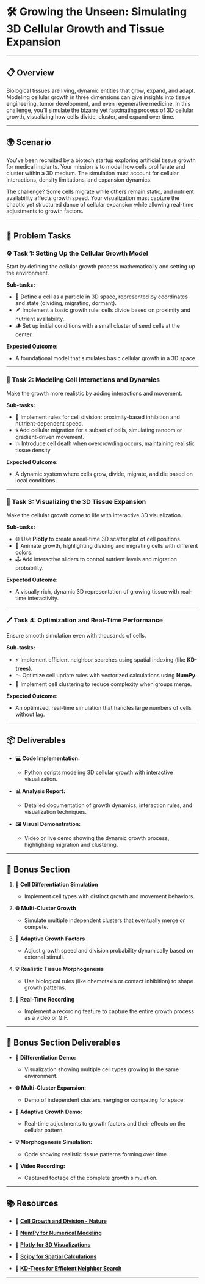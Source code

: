 # 🛠️ Growing the Unseen: Simulating 3D Cellular Growth and Tissue Expansion

---

## 📋 Overview
Biological tissues are living, dynamic entities that grow, expand, and adapt. Modeling cellular growth in three dimensions can give insights into tissue engineering, tumor development, and even regenerative medicine. In this challenge, you’ll simulate the bizarre yet fascinating process of 3D cellular growth, visualizing how cells divide, cluster, and expand over time.

---

## 🌍 Scenario
You’ve been recruited by a biotech startup exploring artificial tissue growth for medical implants. Your mission is to model how cells proliferate and cluster within a 3D medium. The simulation must account for cellular interactions, density limitations, and expansion dynamics. 

The challenge? Some cells migrate while others remain static, and nutrient availability affects growth speed. Your visualization must capture the chaotic yet structured dance of cellular expansion while allowing real-time adjustments to growth factors.

---

## 📝 Problem Tasks

### ⚙️ Task 1: Setting Up the Cellular Growth Model
Start by defining the cellular growth process mathematically and setting up the environment.

**Sub-tasks:**
- 🧠 Define a cell as a particle in 3D space, represented by coordinates and state (dividing, migrating, dormant).
- 🪶 Implement a basic growth rule: cells divide based on proximity and nutrient availability.
- 🪵 Set up initial conditions with a small cluster of seed cells at the center.

**Expected Outcome:**
- A foundational model that simulates basic cellular growth in a 3D space.

---

### 🔬 Task 2: Modeling Cell Interactions and Dynamics
Make the growth more realistic by adding interactions and movement.

**Sub-tasks:**
- 🌱 Implement rules for cell division: proximity-based inhibition and nutrient-dependent speed.
- 🌀 Add cellular migration for a subset of cells, simulating random or gradient-driven movement.
- 💥 Introduce cell death when overcrowding occurs, maintaining realistic tissue density.

**Expected Outcome:**
- A dynamic system where cells grow, divide, migrate, and die based on local conditions.

---

### 🔧 Task 3: Visualizing the 3D Tissue Expansion
Make the cellular growth come to life with interactive 3D visualization.

**Sub-tasks:**
- 🌐 Use **Plotly** to create a real-time 3D scatter plot of cell positions.
- 🔄 Animate growth, highlighting dividing and migrating cells with different colors.
- 🕹️ Add interactive sliders to control nutrient levels and migration probability.

**Expected Outcome:**
- A visually rich, dynamic 3D representation of growing tissue with real-time interactivity.

---

### 🖊️ Task 4: Optimization and Real-Time Performance
Ensure smooth simulation even with thousands of cells.

**Sub-tasks:**
- ⚡ Implement efficient neighbor searches using spatial indexing (like **KD-trees**).
- 📉 Optimize cell update rules with vectorized calculations using **NumPy**.
- 🌱 Implement cell clustering to reduce complexity when groups merge.

**Expected Outcome:**
- An optimized, real-time simulation that handles large numbers of cells without lag.

---

## 📦 Deliverables
- **💻 Code Implementation:**
  - Python scripts modeling 3D cellular growth with interactive visualization.

- **📊 Analysis Report:**
  - Detailed documentation of growth dynamics, interaction rules, and visualization techniques.

- **🖼️ Visual Demonstration:**
  - Video or live demo showing the dynamic growth process, highlighting migration and clustering.

---

## 🎁 Bonus Section
1. **🧬 Cell Differentiation Simulation**
   - Implement cell types with distinct growth and movement behaviors.

2. **🌐 Multi-Cluster Growth**
   - Simulate multiple independent clusters that eventually merge or compete.

3. **🔄 Adaptive Growth Factors**
   - Adjust growth speed and division probability dynamically based on external stimuli.

4. **💡 Realistic Tissue Morphogenesis**
   - Use biological rules (like chemotaxis or contact inhibition) to shape growth patterns.

5. **🎥 Real-Time Recording**
   - Implement a recording feature to capture the entire growth process as a video or GIF.

---

## 🏅 Bonus Section Deliverables
- **🧬 Differentiation Demo:**
  - Visualization showing multiple cell types growing in the same environment.

- **🌐 Multi-Cluster Expansion:**
  - Demo of independent clusters merging or competing for space.

- **🔄 Adaptive Growth Demo:**
  - Real-time adjustments to growth factors and their effects on the cellular pattern.

- **💡 Morphogenesis Simulation:**
  - Code showing realistic tissue patterns forming over time.

- **🎥 Video Recording:**
  - Captured footage of the complete growth simulation.

---

## 📚 Resources

- **🔗 [Cell Growth and Division - Nature](https://www.nature.com/subjects/cell-growth-and-division)**

- **🔗 [NumPy for Numerical Modeling](https://numpy.org/)**

- **🔗 [Plotly for 3D Visualizations](https://plotly.com/python/3d-charts/)**

- **🔗 [Scipy for Spatial Calculations](https://scipy.org/)**

- **🔗 [KD-Trees for Efficient Neighbor Search](https://scikit-learn.org/stable/modules/generated/sklearn.neighbors.KDTree.html)**

---
